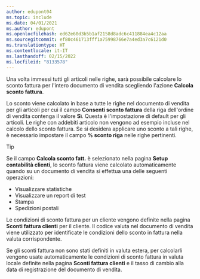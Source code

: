 ```yaml
---
author: edupont04
ms.topic: include
ms.date: 04/01/2021
ms.author: edupont
ms.openlocfilehash: ed62e60d3b5b1af2158d8adc6c411884ea4c12aa
ms.sourcegitcommit: ef80c461713fff1a75998766e7a4ed3a7c6121d0
ms.translationtype: HT
ms.contentlocale: it-IT
ms.lasthandoff: 02/15/2022
ms.locfileid: "8133578"
---
```

Una volta immessi tutti gli articoli nelle righe, sarà possibile calcolare lo sconto fattura per l'intero documento di vendita scegliendo l'azione **Calcola sconto fattura**.

Lo sconto viene calcolato in base a tutte le righe nel documento di vendita per gli articoli per cui il campo **Consenti sconto fattura** della riga dell'ordine di vendita contenga il valore **Sì**. Questa è l'impostazione di default per gli articoli. Le righe con addebiti articolo non vengono ad esempio incluse nel calcolo dello sconto fattura. Se si desidera applicare uno sconto a tali righe, è necessario impostare il campo **% sconto riga** nelle righe pertinenti.  

> [!TIP]
> Se il campo **Calcola sconto fatt.** è selezionato nella pagina **Setup contabilità clienti**, lo sconto fattura viene calcolato automaticamente quando su un documento di vendita si effettua una delle seguenti operazioni:
>
> * Visualizzare statistiche
> * Visualizzare un report di test
> * Stampa
> * Spedizioni postali

Le condizioni di sconto fattura per un cliente vengono definite nella pagina **Sconti fattura clienti** per il cliente. Il codice valuta nel documento di vendita viene utilizzato per identificate le condizioni dello sconto in fattura nella valuta corrispondente.

Se gli sconti fattura non sono stati definiti in valuta estera, per calcolarli vengono usate automaticamente le condizioni di sconto fattura in valuta locale definite nella pagina **Sconti fattura clienti** e il tasso di cambio alla data di registrazione del documento di vendita.
